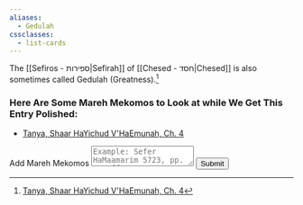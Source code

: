 ```yaml
---
aliases:
  - Gedulah
cssclasses:
  - list-cards
---
```

The [[Sefiros - ספירות|Sefirah]] of [[Chesed - חסד|Chesed]] is also sometimes called Gedulah (Greatness).[^1]

### Here Are Some Mareh Mekomos to Look at while We Get This Entry Polished:

- [Tanya, Shaar HaYichud V'HaEmunah, Ch. 4](https://www.chabad.org/library/tanya/tanya_cdo/aid/7990/jewish/Chapter-4.htm#:~:text=%D7%95%D6%B0%D7%A0%D6%B4%D7%A7%D6%B0%D7%A8%D6%B5%D7%90%D7%AA%20%22%D7%92%D6%BC%D6%B0%D7%93%D7%95%D6%BC%D7%9C%D6%BC%D6%B8%D7%94%22%2C%20%D7%9B%D6%BC%D6%B4%D7%99,%D7%95%D6%B0%D7%9C%D6%B4%D7%92%D6%B0%D7%93%D7%95%D6%BC%D7%9C%D6%BC%D6%B8%D7%AA%D7%95%D6%B9%20%D7%90%D6%B5%D7%99%D7%9F%20%D7%97%D6%B5%D7%A7%D6%B6%D7%A8%22)

<div class="rectangle">
  <form action="https://submit-form.com/PyS1Ogeqs">
	<input type="hidden" name="page-id" value="Gedulah">
	<label for="message">Add Mareh Mekomos</label>
	<textarea
	  id="message"
	  name="message"
	  placeholder="Example: Sefer HaMaamarim 5723, pp. 111 ff."
	  required
	></textarea>
	<button type="submit">Submit</button>
  </form>
</div>

[^1]: [Tanya, Shaar HaYichud V'HaEmunah, Ch. 4](https://www.chabad.org/library/tanya/tanya_cdo/aid/7990/jewish/Chapter-4.htm#:~:text=%D7%95%D6%B0%D7%A0%D6%B4%D7%A7%D6%B0%D7%A8%D6%B5%D7%90%D7%AA%20%22%D7%92%D6%BC%D6%B0%D7%93%D7%95%D6%BC%D7%9C%D6%BC%D6%B8%D7%94%22%2C%20%D7%9B%D6%BC%D6%B4%D7%99,%D7%95%D6%B0%D7%9C%D6%B4%D7%92%D6%B0%D7%93%D7%95%D6%BC%D7%9C%D6%BC%D6%B8%D7%AA%D7%95%D6%B9%20%D7%90%D6%B5%D7%99%D7%9F%20%D7%97%D6%B5%D7%A7%D6%B6%D7%A8%22)